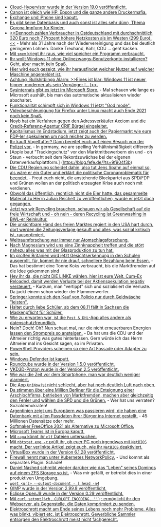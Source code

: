 * [Cloud-Hypervisor wurde in der Version 19.0 veröffentlicht.](https://www.phoronix.com/scan.php?page=news_item&px=Cloud-Hypervisor-19.0)
* [Canon ist gleich wie HP, Epson und die ganze andere Druckermafia.](https://www.borncity.com/blog/2021/10/17/canon-wegen-deaktivierung-der-drucker-scan-fax-funktion-bei-fehlender-tinte-verklagt/)
* [Exchange und iPhone sind kaputt.](https://www.borncity.com/blog/2021/10/17/tifanu-cup-2021-exchange-2019-und-iphone-gehackt/)
* [Es gibt keine Datenbasis und auch sonst ist alles sehr dünn, Thema Corona Impfung für Kinder.](https://impfentscheidung.online/covid-19-kinder-impfstoffe/)
* [>>Dennoch zahlen Verbraucher in Ostdeutschland mit durchschnittlich 320 Euro noch 7 Prozent höhere Netzkosten als im Westen (299 Euro).<<](https://www.sonnenseite.com/de/energie/verivox-stromnetzgebuehren-steigen-2022-auf-rekordhoch/) - Mehr als 31 Jahre nach der Wiedervereinigung und das bei deutlich geringeren Löhnen. Danke Treuhand, Kohl, CDU ... geht kacken.
* [Mit `smem` kriegt ihr raus, wie viel speicher ein Programm verbraucht.](https://opensource.com/article/21/10/memory-stats-linux-smem)
* [Ihr wollt Windows 11 ohne Onlinezwangs-Benutzerkonto installieren? Geht, aber macht kein Spaß.](https://4sysops.com/archives/how-to-set-up-windows-11-home-with-an-offline-account/)
* [Hier wird euch gezeigt, wie ihr herausfindet welcher Nutzer auf welcher Maschine angemeldet ist.](http://woshub.com/find-current-user-logged-remote-computer/)
* [Achtung, Bullshitbingo Alarm: >>Eines ist klar: Windows 11 ist neuer, hipper, moderner als sein Vorgänger [...]<<.](https://n-komm.de/zeit-fuer-neues-microsoft-windows-11-ist-da/)
* [Sysinternals gibt es jetzt im Microsoft Store.](https://www.bleepingcomputer.com/news/microsoft/sysinternals-apps-can-now-auto-update-via-the-microsoft-store/) - Mal schauen wie lange es Microsoft aushält, bis man das automatische aktualisieren wieder abschaltet.
* [Funktionalität schimpft sich in Windows 11 jetzt "God mode".](https://www.bleepingcomputer.com/news/microsoft/how-to-unlock-windows-11s-god-mode-to-access-advanced-settings/)
* [Videobeschleunigung für Firefox unter Linux macht auch Ende 2021 noch kein Spaß.](https://utcc.utoronto.ca/~cks/space/blog/web/Firefox93MyVideoAcceleration)
* [Noyb hat ein Verfahren gegen den Adressverkäufer Axciom und die Credit-Referenz-Agentur CRIF Bürgel eingeleitet.](https://noyb.eu/en/illegal-credit-scores-noyb-amplify-pressure)
* [Kapitalismus im Endstadium, jetzt zeigt auch der Papiermarkt wie eure FDP-ler spekulieren um noch reicher zu werden.](https://blog.fefe.de/?ts=9f9398cc)
* [Ihr kauft Vogelfutter? Dann bereitet euch auf einen Besuch von der Polizei vor.](https://blog.fefe.de/?ts=9f90516e) - In germany, we are spelling Verhältnismäßigkeit differently
* [Apple baut "Trackingschutz" vor den Marktmitbewerbern ein und - oh Staun - verbucht seit dem Rekordzuwächse bei der eigenen Datenverkaufsplattform.] (https://blog.fefe.de/?ts=9f904f3b)
* [Die CDU Regierung scheidet dahin, also tut Jens Spahn auf einmal so, als wäre er ein Guter und erklärt die politische Coronaproblematik für beendet.](https://blog.fefe.de/?ts=9f931eb1) - Freut euch nicht, die anstehende Blockpartei aus SPD/FDP und Grünen wollen an der politisch erzeugten Krise auch noch mit verdienen.
* [Obwohl das öffentlich, rechtlich nicht die Eier hatte, das gesammelte Material zu Herrn Julian Reichelt zu veröffentlichen, wurde er jetzt doch gegangen.](https://blog.fefe.de/?ts=9f937f0f)
* [Jetzt wo wir Recycling brauchen, schauen wir als Gesellschaft auf die freie Wirtschaft und - oh nein - deren Recycling ist Greenwashing in BWL-er Reinkultur.](https://blog.fefe.de/?ts=9f937c23)
* [Die unsichtbare Hand des freien Marktes regiert in den USA hart durch, dort werden die Zeitungsverlage gekauft und alles, was sozial kritisch ist, rausoptimiert.](https://blog.fefe.de/?ts=9f936eaf)
* [Weltraumforschung war immer nur Atomschlagsforschung.](https://blog.fefe.de/?ts=9f936679)
* [Nach Magnesium wird uns eine Zinnknappheit treffen und die stört nahezu alles was mit der Glasproduktion zu tun hat.](https://blog.fefe.de/?ts=9f935b31)
* [Im großen Britanien wird jetzt Gesichtserkennung in den Schulen ausgerollt, für, kommt ihr nie drauf, schnellere Bezahlung beim Essen.](https://blog.fefe.de/?ts=9f935818) - Das hat bestimmt eine Tonne Koks verbraucht, bis die Marktfremden auf die Idee gekommen sind
* [Hey ihr da, die nicht DIE LINKE wählen, hier ist eure Welt. Cum-Ex Reloaded, damit werden Verluste bei der Aktienspekulation negativ versteuert.](https://blog.fefe.de/?ts=9f90676e) - Kurzum, man "vertippt" sich und sozialisiert die Verluste. Da juckt einem schon wieder der Flammenwerfer.
* [Springer konnte sich den Kauf von Policio nur durch Geldwäsche "leisten".](https://blog.fefe.de/?ts=9f905a73)
* [Haltet durch liebe Schüler, ab dem 08.11 fällt in Sachsen die Maskenpflicht für Schüler.](https://www.bildung.sachsen.de/blog/index.php/2021/10/18/weiter-hohe-schutzmassnahmen-an-schulen-aber-keine-maskenpflicht-im-unterricht/)
* [Wie zu erwarten war, ist die `Post & DHL`-App alles andere als datenschutzfreundlich.](https://www.kuketz-blog.de/post-dhl-app-datenuebermittlung-an-tracking-anbieter-noch-vor-zustimmung-einwilligung/)
* [Nein? Doch! Oh? Nun schaut mal, nur die nicht erneuerbaren Energien lassen den Strompreis so ansteigen.](https://www.sonnenseite.com/de/energie/erneuerbare-senken-strompreis/) - Da hat uns die CDU und der Altmeier richtig was gutes hinterlassen. Gern würde ich das Herrn Altmeier mal ins Gesicht sagen, so im Privaten.
* [PowerShell Providers scheinen so eine Art Fassade oder Adapter zu sein.](https://arcanecode.com/2021/10/18/fun-with-powershell-providers/)
* [Windows Defender ist kaputt.](https://www.borncity.com/blog/2021/10/19/windows-11-defender-bypass-mit-ausbruch-aus-der-sandbox/)
* [Roundcube wurde in der Version 1.5.0 veröffentlicht.](https://roundcube.net/news/2021/10/18/roundcube-1.5.0-released)
* [VKD3D-Proton wurde in der Version 2.5 veröffentlicht.](https://www.phoronix.com/scan.php?page=news_item&px=VKD3D-Proton-2.5)
* [Wie war die Zeit vor dem Smartphone, man war deutlich weniger alarmiert.](https://mattruby.substack.com/p/the-most-unbelievable-things-about)
* [Die App `UniNow` ist nicht schlecht, aber hat noch deutlich Luft nach oben.](https://www.kuketz-blog.de/uninow-app-rechtsprobleme-beim-corona-tracing/)
* [Da stimmen über eine Million Berliner für die Enteignung einer Arschlochfirma, betrieben von Marktfremden, machen aber gleichzeitig den Fehler und wählen die SPD und die Grünen.](https://tuxproject.de/blog/2021/10/liegengebliebenes-vom-20-oktober-2021/) - Wer hat uns verraten? Sozialdemokraten!
* [Argentinien zeigt uns Europäern was passieren wird, die haben eine Datenbank mit allen Passdaten ihrer Bürger ins Internet gestellt.](https://www.borncity.com/blog/2021/10/20/datenbank-mit-allen-passdaten-aller-argentinier-gehackt/) - 45 Millionen Datensätze oder mehr.
* [Softmaker FreeOffice 2021 als Alternative zu Microsoft Office.](https://www.borncity.com/blog/2021/10/19/softmaker-freeoffice-2021-verfgbar/)
* [Microsoft Teams ist in Europa kaputt.](https://www.borncity.com/blog/2021/10/19/microsoft-teams-in-europa-gestrt-19-10-2021/)
* [Mit `capa` könnt ihr `elf` Dateien untersuchen.](https://opensource.com/article/21/10/linux-elf-capa)
* [Mit `nbtstat.exe -c` prüft ihr, ob euer PC noch irgendwas mit `NetBIOS` macht. Der verlinkte Artikel zeigt euch, wie ihr `NetBIOS` deaktiviert.](https://www.windowspro.de/brandon-lee/netbios-windows-netzwerken-deaktivieren)
* [VirtualBox wurde in der Version 6.1.28 veröffentlicht.](https://www.borncity.com/blog/2021/10/21/virtualbox-6-1-28-freigegeben/)
* [Firewall nennt man unter Kubernetes NetworkPolicy.](https://opensource.com/article/21/10/kubernetes-networkpolicy) - Und kommt als separates Plugin. Schade!
* [Daniel Nashed schreibt wieder darüber wie das "Leben" seines Dominos auf einem ZFS Storage so ist.](http://blog.nashcom.de/nashcomblog.nsf/dx/domino-backup-using-a-zfs-target-in-production.htm) - Was mir gefällt, er betreibt dies in einer produktiven Umgebung.
* [`wget <url> --output-document - | head -n4`](https://opensource.com/article/21/10/linux-wget-command)
* [GIMP wurde in der Version 2.99.8 veröffentlicht.](https://www.phoronix.com/scan.php?page=news_item&px=GIMP-2.99.8-Released)
* [Eclipse OpenJ9 wurde in der Version 0.29 veröffentlicht.](https://www.phoronix.com/scan.php?page=news_item&px=Eclipse-OpenJ9-v0.29)
* [Mit `curl_setopt($ch, CURLOPT_ENCODING, '');` ermöglicht ihr den Webserver, als Gegenstelle, die Daten komprimiert zu senden.](https://php.watch/articles/curl-php-accept-encoding-compression)
* [Elektroschrott macht am Ende seines Lebens noch mehr Probleme. Alles was blinkt, vibiert etc. ist Elektroschrott. Gewerbliche Sammler entsorgen den Elektroschrott meist nicht fachgerecht.](https://www.sonnenseite.com/de/umwelt/wohin-mit-dem-elektroschrott-2/)
